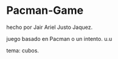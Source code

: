 # Pacman-Game

hecho por Jair Ariel Justo Jaquez.

juego basado en Pacman o un intento. u.u

tema: cubos.
